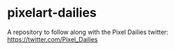 # pixelart-dailies
A repository to follow along with the Pixel Dailies twitter: https://twitter.com/Pixel_Dailies
